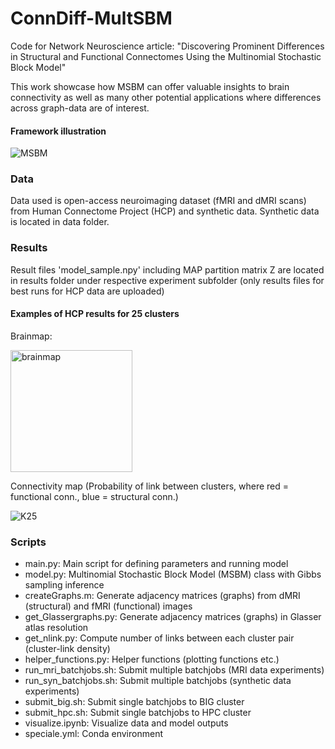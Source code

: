 # ConnDiff-MultSBM
Code for Network Neuroscience article: "Discovering Prominent Differences in Structural and Functional Connectomes Using the Multinomial Stochastic Block Model"

This work showcase how MSBM can offer valuable insights to brain connectivity as well as many other potential applications where differences across graph-data are of interest.

#### Framework illustration

![MSBM](https://github.com/Ninaiskov/ConnDiff-MSBM/assets/67420369/f5d3b453-899d-44bc-bebb-e5b0cb4a28c6)


### Data
Data used is open-access neuroimaging dataset (fMRI and dMRI scans) from Human Connectome Project (HCP) and synthetic data. Synthetic data is located in data folder.

### Results
Result files 'model_sample.npy' including MAP partition matrix Z are located in results folder under respective experiment subfolder (only results files for best runs for HCP data are uploaded)

#### Examples of HCP results for 25 clusters

Brainmap:

<img width="195" alt="brainmap" src="https://github.com/Ninaiskov/ConnDiff-MSBM/assets/67420369/567cb112-d386-4178-950f-91693cca2f94">



Connectivity map (Probability of link between clusters, where red = functional conn., blue = structural conn.)

![K25](https://github.com/Ninaiskov/ConnDiff-MSBM/assets/67420369/fd23dc1a-8f27-4ca0-84ef-82faffafa262)



### Scripts
- main.py: Main script for defining parameters and running model
- model.py: Multinomial Stochastic Block Model (MSBM) class with Gibbs sampling inference
- createGraphs.m: Generate adjacency matrices (graphs) from dMRI (structural) and fMRI (functional) images
- get_Glassergraphs.py: Generate adjacency matrices (graphs) in Glasser atlas resolution
- get_nlink.py: Compute number of links between each cluster pair (cluster-link density)
- helper_functions.py: Helper functions (plotting functions etc.)
- run_mri_batchjobs.sh: Submit multiple batchjobs (MRI data experiments)
- run_syn_batchjobs.sh: Submit multiple batchjobs (synthetic data experiments)
- submit_big.sh: Submit single batchjobs to BIG cluster
- submit_hpc.sh: Submit single batchjobs to HPC cluster
- visualize.ipynb: Visualize data and model outputs
- speciale.yml: Conda environment
